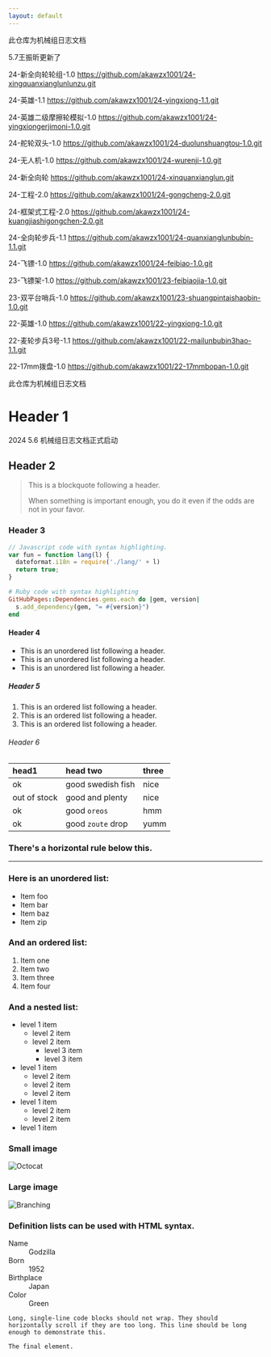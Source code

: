 ```yaml
---
layout: default
---
```

此仓库为机械组日志文档


5.7王振昕更新了

24-新全向轮轮组-1.0  https://github.com/akawzx1001/24-xingquanxianglunlunzu.git

24-英雄-1.1  https://github.com/akawzx1001/24-yingxiong-1.1.git

24-英雄二级摩擦轮模拟-1.0  https://github.com/akawzx1001/24-yingxiongerjimoni-1.0.git

24-舵轮双头-1.0  https://github.com/akawzx1001/24-duolunshuangtou-1.0.git

24-无人机-1.0  https://github.com/akawzx1001/24-wurenji-1.0.git

24-新全向轮  https://github.com/akawzx1001/24-xinquanxianglun.git

24-工程-2.0 https://github.com/akawzx1001/24-gongcheng-2.0.git

24-框架式工程-2.0  https://github.com/akawzx1001/24-kuangjiashigongchen-2.0.git

24-全向轮步兵-1.1  https://github.com/akawzx1001/24-quanxianglunbubin-1.1.git

24-飞镖-1.0  https://github.com/akawzx1001/24-feibiao-1.0.git

23-飞镖架-1.0  https://github.com/akawzx1001/23-feibiaojia-1.0.git

23-双平台哨兵-1.0  https://github.com/akawzx1001/23-shuangpintaishaobin-1.0.git

22-英雄-1.0  https://github.com/akawzx1001/22-yingxiong-1.0.git

22-麦轮步兵3号-1.1  https://github.com/akawzx1001/22-mailunbubin3hao-1.1.git

22-17mm拨盘-1.0  https://github.com/akawzx1001/22-17mmbopan-1.0.git


此仓库为机械组日志文档

# Header 1
2024 5.6 机械组日志文档正式启动     

## Header 2

> This is a blockquote following a header.
>
> When something is important enough, you do it even if the odds are not in your favor.

### Header 3

```js
// Javascript code with syntax highlighting.
var fun = function lang(l) {
  dateformat.i18n = require('./lang/' + l)
  return true;
}
```

```ruby
# Ruby code with syntax highlighting
GitHubPages::Dependencies.gems.each do |gem, version|
  s.add_dependency(gem, "= #{version}")
end
```

#### Header 4

*   This is an unordered list following a header.
*   This is an unordered list following a header.
*   This is an unordered list following a header.

##### Header 5

1.  This is an ordered list following a header.
2.  This is an ordered list following a header.
3.  This is an ordered list following a header.

###### Header 6

| head1        | head two          | three |
|:-------------|:------------------|:------|
| ok           | good swedish fish | nice  |
| out of stock | good and plenty   | nice  |
| ok           | good `oreos`      | hmm   |
| ok           | good `zoute` drop | yumm  |

### There's a horizontal rule below this.

* * *

### Here is an unordered list:

*   Item foo
*   Item bar
*   Item baz
*   Item zip

### And an ordered list:

1.  Item one
1.  Item two
1.  Item three
1.  Item four

### And a nested list:

- level 1 item
  - level 2 item
  - level 2 item
    - level 3 item
    - level 3 item
- level 1 item
  - level 2 item
  - level 2 item
  - level 2 item
- level 1 item
  - level 2 item
  - level 2 item
- level 1 item

### Small image

![Octocat](https://github.githubassets.com/images/icons/emoji/octocat.png)

### Large image

![Branching](https://guides.github.com/activities/hello-world/branching.png)


### Definition lists can be used with HTML syntax.

<dl>
<dt>Name</dt>
<dd>Godzilla</dd>
<dt>Born</dt>
<dd>1952</dd>
<dt>Birthplace</dt>
<dd>Japan</dd>
<dt>Color</dt>
<dd>Green</dd>
</dl>

```
Long, single-line code blocks should not wrap. They should horizontally scroll if they are too long. This line should be long enough to demonstrate this.
```

```
The final element.
```
